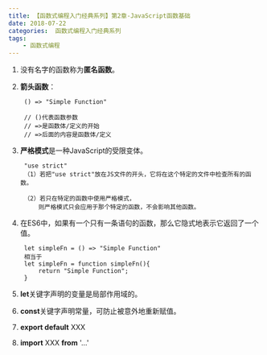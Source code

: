 ```yaml
---
title: 【函数式编程入门经典系列】第2章-JavaScript函数基础
date: 2018-07-22
categories:  函数式编程入门经典系列
tags:
    - 函数式编程
---
```

1. 没有名字的函数称为**匿名函数**。

<!--more-->

2. **箭头函数**：

        () => "Simple Function"

        // ()代表函数参数
        // =>是函数体/定义的开始
        // =>后面的内容是函数体/定义

3. **严格模式**是一种JavaScript的受限变体。

        "use strict"
        （1）若把"use strict"放在JS文件的开头，它将在这个特定的文件中检查所有的函数。

        （2）若只在特定的函数中使用严格模式，
            则严格模式只会应用于那个特定的函数，不会影响其他函数。

4. 在ES6中，如果有一个只有一条语句的函数，那么它隐式地表示它返回了一个值。

        let simpleFn = () => "Simple Function"
        相当于
        let simpleFn = function simpleFn(){
            return "Simple Function";
        }

5. **let**关键字声明的变量是局部作用域的。

6. **const**关键字声明常量，可防止被意外地重新赋值。

7. **export default** XXX

8. **import** XXX **from** '...'

